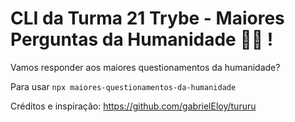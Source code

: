 # CLI da Turma 21 Trybe - Maiores Perguntas da Humanidade  🎼🎼 !

Vamos responder aos maiores questionamentos da humanidade?

Para usar `npx maiores-questionamentos-da-humanidade`

Créditos e inspiração: https://github.com/gabrielEloy/tururu
